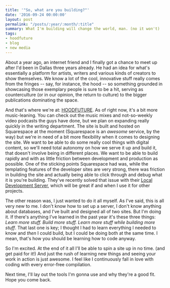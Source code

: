 ```yaml
---
title: '"So, what are you building?"'
date: '2016-09-24 00:00:00'
layout: post
permalink: "/posts/:year/:month/:title"
summary: What I'm building will change the world, man. (no it won't)
tags:
- hoodfuture
- blog
- new media
---
```

About a year ago, an internet friend and I finally got a chance to meet up after I'd been in Dallas three years already. He had an idea for what's essentially a platform for artists, writers and various kinds of creators to show themselves. We know a lot of the cool, innovative stuff really comes from the fringes -- say, for instance, the hood -- so something grounded in showcasing those exemplary people is sure to be a hit, serving as counterculture (or in our opinion, the return to culture) to the bigger publications dominating the space.

And that's where we're at: [HOODFUTURE](http://hoodfuture.com). As of right now, it's a bit more music-leaning. You can check out the music mixes and not-so-weekly video podcasts the guys have done, but we plan on expanding really quickly in the writing department. The site is built and hosted on Squarespace at the moment (Squarespace is an *awesome* service, by the way) but we're in need of a bit more flexibility when it comes to designing the site. We want to be able to do some really cool things with digital content, so we'll need total autonomy on how we serve it up and build it, that doesn't involve being in different places. We want to be able to build rapidly and with as little friction between development and production as possible. One of the sticking points Squarespace had was, while the templating features of the developer sites are very strong, there was friction in building the site and actually being able to click through and debug what it is you're building. They've recently solved that issue with their [Local Development Server](http://developers.squarespace.com/local-development/), which will be great if and when I use it for other projects. 

The other reason was, I just wanted to do it all myself. As I've said, this is all very new to me. I don't know how to set up a server, I don't know anything about databases, and I've built and designed all of two sites. But I'm doing it. If there's anything I've learned in the past year it's these three things: *Learn more stuff. Build more stuff. Learn more stuff while building more stuff*. That last one is key; I thought I had to learn everything I needed to know and *then* I could build, but I could be doing both at the same time. I mean, that's how you should be learning how to code anyway.

So I'm excited. At the end of it all I'll be able to spin a site up in no time. (and get paid for it!) And just the rush of learning new things and seeing your work in action is just awesome. I feel like I continuously fall in love with coding with every error-free compilation.

Next time, I'll lay out the tools I'm gonna use and why they're a good fit. Hope you come back.